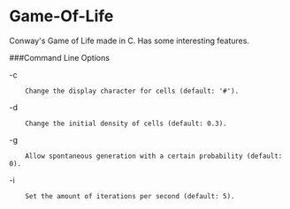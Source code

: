 Game-Of-Life
============

Conway's Game of Life made in C. Has some interesting features.

###Command Line Options

-c

        Change the display character for cells (default: '#').
        
-d

        Change the initial density of cells (default: 0.3).
        
-g

        Allow spontaneous generation with a certain probability (default: 0).
        
-i

        Set the amount of iterations per second (default: 5).
